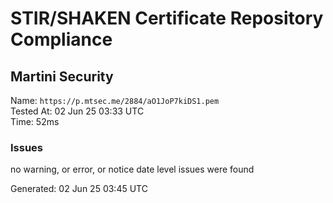 # STIR/SHAKEN Certificate Repository Compliance

## Martini Security

Name: `https://p.mtsec.me/2884/aO1JoP7kiDS1.pem`\
Tested At: 02 Jun 25 03:33 UTC\
Time: 52ms

### Issues

no warning, or error, or notice date level issues were found

Generated: 02 Jun 25 03:45 UTC
